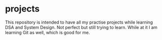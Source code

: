 # projects
This repository is intended to have all my practise projects while learning DSA and System Design.
Not perfect but still trying to learn.
While at it I am learning Git as well, which is good for me.
